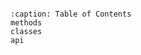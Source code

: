 ```{include} ../../../README.md
```

```{toctree}
:caption: Table of Contents
methods
classes
api
```